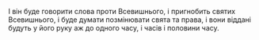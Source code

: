 І він буде говорити слова проти Всевишнього, і пригнобить святих Всевишнього, і буде думати позмінювати свята та права, і вони віддані будуть у його руку аж до одного часу, і часів і половини часу.